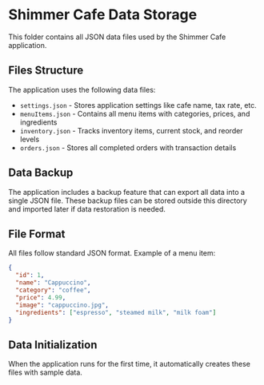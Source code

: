 # Shimmer Cafe Data Storage

This folder contains all JSON data files used by the Shimmer Cafe application.

## Files Structure

The application uses the following data files:

- `settings.json` - Stores application settings like cafe name, tax rate, etc.
- `menuItems.json` - Contains all menu items with categories, prices, and ingredients
- `inventory.json` - Tracks inventory items, current stock, and reorder levels
- `orders.json` - Stores all completed orders with transaction details

## Data Backup

The application includes a backup feature that can export all data into a single JSON file. 
These backup files can be stored outside this directory and imported later if data restoration is needed.

## File Format

All files follow standard JSON format. Example of a menu item:

```json
{
  "id": 1,
  "name": "Cappuccino",
  "category": "coffee",
  "price": 4.99,
  "image": "cappuccino.jpg",
  "ingredients": ["espresso", "steamed milk", "milk foam"]
}
```

## Data Initialization

When the application runs for the first time, it automatically creates these files with sample data.
